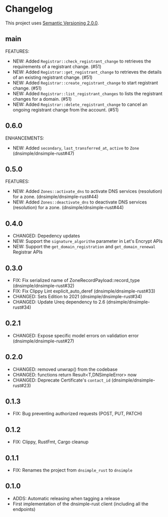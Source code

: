 # Changelog

This project uses [Semantic Versioning 2.0.0](http://semver.org/).

## main


FEATURES:

- NEW: Added `Registrar::check_registrant_change` to retrieves the requirements of a registrant change. (#51)
- NEW: Added `Registrar::get_registrant_change` to retrieves the details of an existing registrant change. (#51)
- NEW: Added `Registrar::create_registrant_change` to start registrant change. (#51)
- NEW: Added `Registrar::list_registrant_changes` to lists the registrant changes for a domain. (#51)
- NEW: Added `Registrar::delete_registrant_change` to cancel an ongoing registrant change from the account. (#51)

## 0.6.0

ENHANCEMENTS:

- NEW: Added `secondary`, `last_transferred_at`, `active` to `Zone` (dnsimple/dnsimple-rust#47)

## 0.5.0

FEATURES:

- NEW: Added `Zones::activate_dns` to activate DNS services (resolution) for a zone. (dnsimple/dnsimple-rust#44)
- NEW: Added `Zones::deactivate_dns` to deactivate DNS services (resolution) for a zone. (dnsimple/dnsimple-rust#44)

## 0.4.0

- CHANGED: Depedency updates
- NEW: Support the `signature_algorithm` parameter in Let's Encrypt APIs
- NEW: Support the `get_domain_registration` and `get_domain_renewal` Registrar APIs

## 0.3.0

- FIX: Fix serialized name of ZoneRecordPayload::record_type (dnsimple/dnsimple-rust#32)
- FIX: Fix Clippy Lint explicit_auto_deref (dnsimple/dnsimple-rust#33)
- CHANGED: Sets Edition to 2021 (dnsimple/dnsimple-rust#34)
- CHANGED: Update Ureq dependency to 2.6 (dnsimple/dnsimple-rust#34)

## 0.2.1

- CHANGED: Expose specific model errors on validation error (dnsimple/dnsimple-rust#27)

## 0.2.0

- CHANGED: removed unwrap() from the codebase
- CHANGED: functions return Result<T,DNSimpleError> now
- CHANGED: Deprecate Certificate's `contact_id` (dnsimple/dnsimple-rust#23)

## 0.1.3

- FIX: Bug preventing authorized requests (POST, PUT, PATCH)

## 0.1.2

- FIX: Clippy, RustFmt, Cargo cleanup

## 0.1.1

- FIX: Renames the project from `dnsimple_rust` to `dnsimple`

## 0.1.0

- ADDS: Automatic releasing when tagging a release
- First implementation of the dnsimple-rust client (including all the endpoints)
